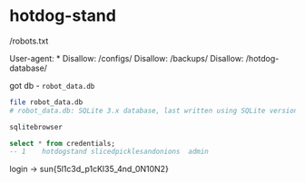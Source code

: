 # hotdog-stand

/robots.txt

User-agent: * Disallow: /configs/ Disallow: /backups/ Disallow: /hotdog-database/

got db - `robot_data.db`

```sh
file robot_data.db
# robot_data.db: SQLite 3.x database, last written using SQLite version 3041002, file counter 21, database pages 6, cookie 0x4, schema 4, UTF-8, version-valid-for 21

sqlitebrowser
```

```sql
select * from credentials;
-- 1	hotdogstand	slicedpicklesandonions	admin
```

login -> sun{5l1c3d_p1cKl35_4nd_0N10N2}
